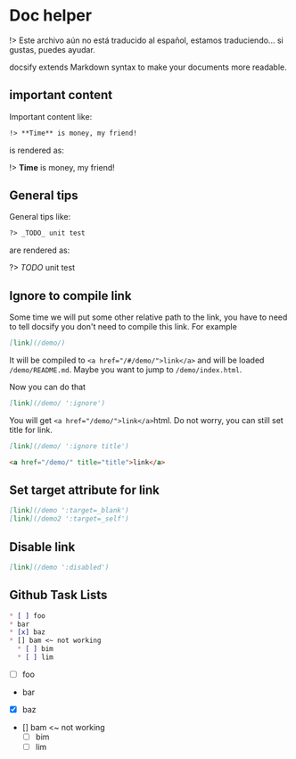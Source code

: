# Doc helper

!> Este archivo aún no está traducido al español, estamos traduciendo... si gustas, puedes ayudar.

docsify extends Markdown syntax to make your documents more readable.

## important content

Important content like:

```markdown
!> **Time** is money, my friend!
```

is rendered as:

!> **Time** is money, my friend!

## General tips

General tips like:

```markdown
?> _TODO_ unit test
```

are rendered as:

?> _TODO_ unit test

## Ignore to compile link

Some time we will put some other relative path to the link, you have to need to tell docsify you don't need to compile this link. For example

```md
[link](/demo/)
```

It will be compiled to `<a href="/#/demo/">link</a>` and will be loaded `/demo/README.md`. Maybe you want to jump to `/demo/index.html`.

Now you can do that

```md
[link](/demo/ ':ignore')
```

You will get `<a href="/demo/">link</a>`html. Do not worry, you can still set title for link.

```md
[link](/demo/ ':ignore title')

<a href="/demo/" title="title">link</a>
```

## Set target attribute for link

```md
[link](/demo ':target=_blank')
[link](/demo2 ':target=_self')
```

## Disable link

```md
[link](/demo ':disabled')
```

## Github Task Lists

```md
* [ ] foo
* bar
* [x] baz
* [] bam <~ not working
  * [ ] bim
  * [ ] lim
```

* [ ] foo
* bar
* [x] baz
* [] bam <~ not working
  * [ ] bim
  * [ ] lim
